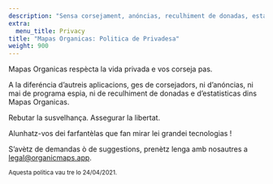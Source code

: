 ```yaml
---
description: "Sensa corsejament, anóncias, reculhiment de donadas, estatisticas ò programa espia"
extra:
  menu_title: Privacy
title: "Mapas Organicas: Politica de Privadesa"
weight: 900
---
```


Mapas Organicas respècta la vida privada e vos corseja pas.

A la diferéncia d’autreis aplicacions, ges de corsejadors, ni d’anóncias, ni
mai de programa espia, ni de reculhiment de donadas e d’estatisticas dins
Mapas Organicas.

Rebutar la susvelhança. Assegurar la libertat.

Alunhatz-vos dei farfantèlas que fan mirar lei grandei tecnologias !

S’avètz de demandas ò de suggestions, prenètz lenga amb nosautres a
[legal@organicmaps.app](mailto:legal@organicmaps.app).

<sub>Aquesta politica vau tre lo 24/04/2021.</sub>
